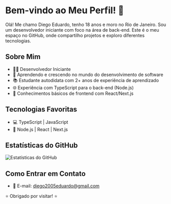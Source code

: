 # Bem-vindo ao Meu Perfil! 👋

Olá! Me chamo Diego Eduardo, tenho 18 anos e moro no Rio de Janeiro. Sou um desenvolvedor iniciante com foco na área de back-end. Este é o meu espaço no GitHub, onde compartilho projetos e exploro diferentes tecnologias.

## Sobre Mim

- 👨‍💻 Desenvolvedor Iniciante
- 🚀 Aprendendo e crescendo no mundo do desenvolvimento de software
- 📚 Estudante autodidata com 2+ anos de experiência de aprendizado
- 🌐 Experiência com TypeScript para o back-end (Node.js)
- 🌟 Conhecimentos básicos de frontend com React/Next.js

## Tecnologias Favoritas

- 💻 TypeScript | JavaScript
- 🚀 Node.js | React | Next.js

## Estatísticas do GitHub

![Estatísticas do GitHub](https://github-readme-stats.vercel.app/api?username=diego2005eduardo&show_icons=true&hide_border=true)

## Como Entrar em Contato

- 📧 E-mail: diego2005eduardo@gmail.com

⭐️ Obrigado por visitar! ⭐️
